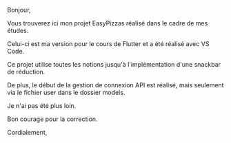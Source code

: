 Bonjour,

Vous trouverez ici mon projet EasyPizzas réalisé dans le cadre de mes études.

Celui-ci est ma version pour le cours de Flutter et a été réalisé avec VS Code.

Ce projet utilise toutes les notions jusqu'à l'implémentation d'une snackbar de réduction.

De plus, le début de la gestion de connexion API est réalisé, mais seulement via le fichier user dans le dossier models.

Je n'ai pas été plus loin.

Bon courage pour la correction.

Cordialement,
